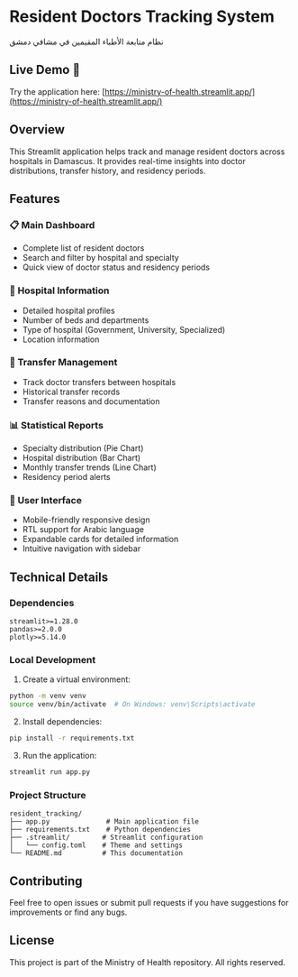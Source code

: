 # Resident Doctors Tracking System

نظام متابعة الأطباء المقيمين في مشافي دمشق

## Live Demo 🚀
Try the application here: [https://ministry-of-health.streamlit.app/](https://ministry-of-health.streamlit.app/)

## Overview
This Streamlit application helps track and manage resident doctors across hospitals in Damascus. It provides real-time insights into doctor distributions, transfer history, and residency periods.

## Features

### 📋 Main Dashboard
- Complete list of resident doctors
- Search and filter by hospital and specialty
- Quick view of doctor status and residency periods

### 🏥 Hospital Information
- Detailed hospital profiles
- Number of beds and departments
- Type of hospital (Government, University, Specialized)
- Location information

### 🔄 Transfer Management
- Track doctor transfers between hospitals
- Historical transfer records
- Transfer reasons and documentation

### 📊 Statistical Reports
- Specialty distribution (Pie Chart)
- Hospital distribution (Bar Chart)
- Monthly transfer trends (Line Chart)
- Residency period alerts

### 📱 User Interface
- Mobile-friendly responsive design
- RTL support for Arabic language
- Expandable cards for detailed information
- Intuitive navigation with sidebar

## Technical Details

### Dependencies
```
streamlit>=1.28.0
pandas>=2.0.0
plotly>=5.14.0
```

### Local Development
1. Create a virtual environment:
```bash
python -m venv venv
source venv/bin/activate  # On Windows: venv\Scripts\activate
```

2. Install dependencies:
```bash
pip install -r requirements.txt
```

3. Run the application:
```bash
streamlit run app.py
```

### Project Structure
```
resident_tracking/
├── app.py              # Main application file
├── requirements.txt    # Python dependencies
├── .streamlit/        # Streamlit configuration
│   └── config.toml    # Theme and settings
└── README.md          # This documentation
```

## Contributing
Feel free to open issues or submit pull requests if you have suggestions for improvements or find any bugs.

## License
This project is part of the Ministry of Health repository. All rights reserved.
